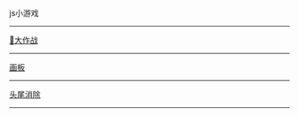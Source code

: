 js小游戏
<br>
<hr>
<a href="http://602966610.github.io/JavaScript-Study/canvas1.html">🐷大作战</a>
<hr>
<a href="http://602966610.github.io/JavaScript-Study/huaban.html">画板</a>
<hr>
<a href="http://602966610.github.io/JavaScript-Study/头尾消除/canvas_game.html">头尾消除</a>
<hr>
